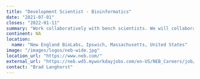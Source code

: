 ```yaml
---
title: "Development Scientist - Bioinformatics"
date: "2021-07-01"
closes: "2022-01-11"
summary: "Work collaboratively with bench scientists. We will collaboratively construct software methods, analyze sequence results, and integrate data from instrumentation, ultimately creating high quality, rigorously tested, and provably excellent products."
continent: NA
location:
  name: "New England BioLabs, Ipswich, Massachusetts, United States"
image: "/images/logos/neb-wide.jpg"
location_url: "https://www.neb.com/"
external_url: "https://neb.wd5.myworkdayjobs.com/en-US/NEB_Careers/job/Ipswich-MA-United-States/Development-Scientist---Bioinformatics_1317"
contact: "Brad Langhorst"
---
```

